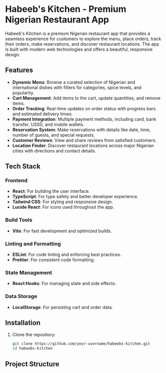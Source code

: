 # Habeeb's Kitchen - Premium Nigerian Restaurant App

Habeeb's Kitchen is a premium Nigerian restaurant app that provides a seamless experience for customers to explore the menu, place orders, track their orders, make reservations, and discover restaurant locations. The app is built with modern web technologies and offers a beautiful, responsive design.

## Features

- **Dynamic Menu**: Browse a curated selection of Nigerian and international dishes with filters for categories, spice levels, and popularity.
- **Cart Management**: Add items to the cart, update quantities, and remove items.
- **Order Tracking**: Real-time updates on order status with progress bars and estimated delivery times.
- **Payment Integration**: Multiple payment methods, including card, bank transfer, USSD, and mobile wallets.
- **Reservation System**: Make reservations with details like date, time, number of guests, and special requests.
- **Customer Reviews**: View and share reviews from satisfied customers.
- **Location Finder**: Discover restaurant locations across major Nigerian cities with directions and contact details.

## Tech Stack

### Frontend

- **React**: For building the user interface.
- **TypeScript**: For type safety and better developer experience.
- **Tailwind CSS**: For styling and responsive design.
- **Lucide React**: For icons used throughout the app.

### Build Tools

- **Vite**: For fast development and optimized builds.

### Linting and Formatting

- **ESLint**: For code linting and enforcing best practices.
- **Prettier**: For consistent code formatting.

### State Management

- **React Hooks**: For managing state and side effects.

### Data Storage

- **LocalStorage**: For persisting cart and order data.

## Installation

1. Clone the repository:
   ```bash
   git clone https://github.com/your-username/habeebs-kitchen.git
   cd habeebs-kitchen
   ```

## Project Structure
